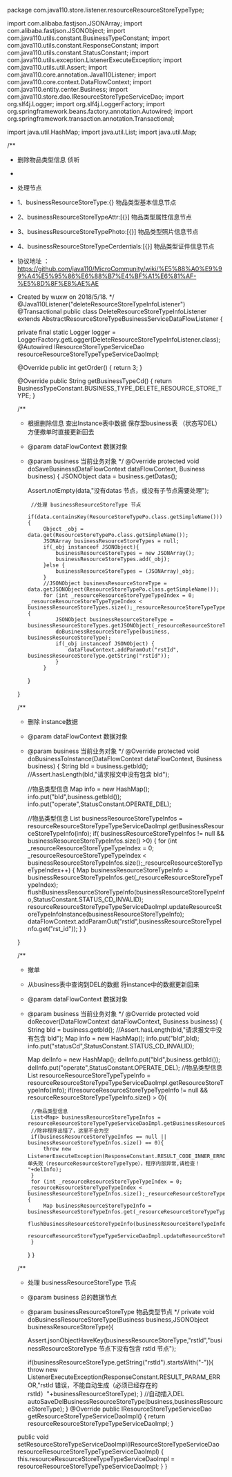 package com.java110.store.listener.resourceResourceStoreTypeType;

import com.alibaba.fastjson.JSONArray;
import com.alibaba.fastjson.JSONObject;
import com.java110.utils.constant.BusinessTypeConstant;
import com.java110.utils.constant.ResponseConstant;
import com.java110.utils.constant.StatusConstant;
import com.java110.utils.exception.ListenerExecuteException;
import com.java110.utils.util.Assert;
import com.java110.core.annotation.Java110Listener;
import com.java110.core.context.DataFlowContext;
import com.java110.entity.center.Business;
import com.java110.store.dao.IResourceStoreTypeServiceDao;
import org.slf4j.Logger;
import org.slf4j.LoggerFactory;
import org.springframework.beans.factory.annotation.Autowired;
import org.springframework.transaction.annotation.Transactional;

import java.util.HashMap;
import java.util.List;
import java.util.Map;

/**
 * 删除物品类型信息 侦听
 *
 * 处理节点
 * 1、businessResourceStoreType:{} 物品类型基本信息节点
 * 2、businessResourceStoreTypeAttr:[{}] 物品类型属性信息节点
 * 3、businessResourceStoreTypePhoto:[{}] 物品类型照片信息节点
 * 4、businessResourceStoreTypeCerdentials:[{}] 物品类型证件信息节点
 * 协议地址 ：https://github.com/java110/MicroCommunity/wiki/%E5%88%A0%E9%99%A4%E5%95%86%E6%88%B7%E4%BF%A1%E6%81%AF-%E5%8D%8F%E8%AE%AE
 * Created by wuxw on 2018/5/18.
 */
@Java110Listener("deleteResourceStoreTypeInfoListener")
@Transactional
public class DeleteResourceStoreTypeInfoListener extends AbstractResourceStoreTypeBusinessServiceDataFlowListener {

    private final static Logger logger = LoggerFactory.getLogger(DeleteResourceStoreTypeInfoListener.class);
    @Autowired
    IResourceStoreTypeServiceDao resourceResourceStoreTypeTypeServiceDaoImpl;

    @Override
    public int getOrder() {
        return 3;
    }

    @Override
    public String getBusinessTypeCd() {
        return BusinessTypeConstant.BUSINESS_TYPE_DELETE_RESOURCE_STORE_TYPE;
    }

    /**
     * 根据删除信息 查出Instance表中数据 保存至business表 （状态写DEL） 方便撤单时直接更新回去
     * @param dataFlowContext 数据对象
     * @param business 当前业务对象
     */
    @Override
    protected void doSaveBusiness(DataFlowContext dataFlowContext, Business business) {
        JSONObject data = business.getDatas();

        Assert.notEmpty(data,"没有datas 节点，或没有子节点需要处理");

            //处理 businessResourceStoreType 节点
            if(data.containsKey(ResourceStoreTypePo.class.getSimpleName())){
                Object _obj = data.get(ResourceStoreTypePo.class.getSimpleName());
                JSONArray businessResourceStoreTypes = null;
                if(_obj instanceof JSONObject){
                    businessResourceStoreTypes = new JSONArray();
                    businessResourceStoreTypes.add(_obj);
                }else {
                    businessResourceStoreTypes = (JSONArray)_obj;
                }
                //JSONObject businessResourceStoreType = data.getJSONObject(ResourceStoreTypePo.class.getSimpleName());
                for (int _resourceResourceStoreTypeTypeIndex = 0; _resourceResourceStoreTypeTypeIndex < businessResourceStoreTypes.size();_resourceResourceStoreTypeTypeIndex++) {
                    JSONObject businessResourceStoreType = businessResourceStoreTypes.getJSONObject(_resourceResourceStoreTypeTypeIndex);
                    doBusinessResourceStoreType(business, businessResourceStoreType);
                    if(_obj instanceof JSONObject) {
                        dataFlowContext.addParamOut("rstId", businessResourceStoreType.getString("rstId"));
                    }
                }

        }


    }

    /**
     * 删除 instance数据
     * @param dataFlowContext 数据对象
     * @param business 当前业务对象
     */
    @Override
    protected void doBusinessToInstance(DataFlowContext dataFlowContext, Business business) {
        String bId = business.getbId();
        //Assert.hasLength(bId,"请求报文中没有包含 bId");

        //物品类型信息
        Map info = new HashMap();
        info.put("bId",business.getbId());
        info.put("operate",StatusConstant.OPERATE_DEL);

        //物品类型信息
        List<Map> businessResourceStoreTypeInfos = resourceResourceStoreTypeTypeServiceDaoImpl.getBusinessResourceStoreTypeInfo(info);
        if( businessResourceStoreTypeInfos != null && businessResourceStoreTypeInfos.size() >0) {
            for (int _resourceResourceStoreTypeTypeIndex = 0; _resourceResourceStoreTypeTypeIndex < businessResourceStoreTypeInfos.size();_resourceResourceStoreTypeTypeIndex++) {
                Map businessResourceStoreTypeInfo = businessResourceStoreTypeInfos.get(_resourceResourceStoreTypeTypeIndex);
                flushBusinessResourceStoreTypeInfo(businessResourceStoreTypeInfo,StatusConstant.STATUS_CD_INVALID);
                resourceResourceStoreTypeTypeServiceDaoImpl.updateResourceStoreTypeInfoInstance(businessResourceStoreTypeInfo);
                dataFlowContext.addParamOut("rstId",businessResourceStoreTypeInfo.get("rst_id"));
            }
        }

    }

    /**
     * 撤单
     * 从business表中查询到DEL的数据 将instance中的数据更新回来
     * @param dataFlowContext 数据对象
     * @param business 当前业务对象
     */
    @Override
    protected void doRecover(DataFlowContext dataFlowContext, Business business) {
        String bId = business.getbId();
        //Assert.hasLength(bId,"请求报文中没有包含 bId");
        Map info = new HashMap();
        info.put("bId",bId);
        info.put("statusCd",StatusConstant.STATUS_CD_INVALID);

        Map delInfo = new HashMap();
        delInfo.put("bId",business.getbId());
        delInfo.put("operate",StatusConstant.OPERATE_DEL);
        //物品类型信息
        List<Map> resourceResourceStoreTypeTypeInfo = resourceResourceStoreTypeTypeServiceDaoImpl.getResourceStoreTypeInfo(info);
        if(resourceResourceStoreTypeTypeInfo != null && resourceResourceStoreTypeTypeInfo.size() > 0){

            //物品类型信息
            List<Map> businessResourceStoreTypeInfos = resourceResourceStoreTypeTypeServiceDaoImpl.getBusinessResourceStoreTypeInfo(delInfo);
            //除非程序出错了，这里不会为空
            if(businessResourceStoreTypeInfos == null ||  businessResourceStoreTypeInfos.size() == 0){
                throw new ListenerExecuteException(ResponseConstant.RESULT_CODE_INNER_ERROR,"撤单失败（resourceResourceStoreTypeType），程序内部异常,请检查！ "+delInfo);
            }
            for (int _resourceResourceStoreTypeTypeIndex = 0; _resourceResourceStoreTypeTypeIndex < businessResourceStoreTypeInfos.size();_resourceResourceStoreTypeTypeIndex++) {
                Map businessResourceStoreTypeInfo = businessResourceStoreTypeInfos.get(_resourceResourceStoreTypeTypeIndex);
                flushBusinessResourceStoreTypeInfo(businessResourceStoreTypeInfo,StatusConstant.STATUS_CD_VALID);
                resourceResourceStoreTypeTypeServiceDaoImpl.updateResourceStoreTypeInfoInstance(businessResourceStoreTypeInfo);
            }
        }
    }



    /**
     * 处理 businessResourceStoreType 节点
     * @param business 总的数据节点
     * @param businessResourceStoreType 物品类型节点
     */
    private void doBusinessResourceStoreType(Business business,JSONObject businessResourceStoreType){

        Assert.jsonObjectHaveKey(businessResourceStoreType,"rstId","businessResourceStoreType 节点下没有包含 rstId 节点");

        if(businessResourceStoreType.getString("rstId").startsWith("-")){
            throw new ListenerExecuteException(ResponseConstant.RESULT_PARAM_ERROR,"rstId 错误，不能自动生成（必须已经存在的rstId）"+businessResourceStoreType);
        }
        //自动插入DEL
        autoSaveDelBusinessResourceStoreType(business,businessResourceStoreType);
    }
    @Override
    public IResourceStoreTypeServiceDao getResourceStoreTypeServiceDaoImpl() {
        return resourceResourceStoreTypeTypeServiceDaoImpl;
    }

    public void setResourceStoreTypeServiceDaoImpl(IResourceStoreTypeServiceDao resourceResourceStoreTypeTypeServiceDaoImpl) {
        this.resourceResourceStoreTypeTypeServiceDaoImpl = resourceResourceStoreTypeTypeServiceDaoImpl;
    }
}
